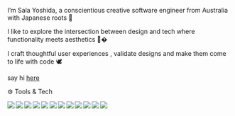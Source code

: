 

I’m Sala Yoshida, a conscientious creative software engineer from Australia with Japanese roots  🌱 

I like to explore the intersection between design and tech where functionality meets aesthetics 🔗�

I craft thoughtful user experiences , validate designs and make them come to life with code 🕊

say hi [here](mailto:yoshidasala@gmail.com)

⚙️ Tools & Tech

<img align="left" img src="https://img.icons8.com/windows/50/ffffff/node-js.png"/>
<img align="left" img src="https://img.icons8.com/ios/50/ffffff/html-5.png"/>
<img align="left" img src="https://img.icons8.com/ios/50/ffffff/css3.png"/>
<img align="left" img src="https://img.icons8.com/ios/50/ffffff/react-native--v1.png"/>

<img align="left" img src="https://img.icons8.com/ios/50/ffffff/redux.png"/>
<img align="left" img src="https://img.icons8.com/windows/64/ffffff/nodejs.png"/>
<img align="left" img src="https://img.icons8.com/fluency-systems-filled/48/ffffff/merge-git.png"/>
<img align="left" img src="https://img.icons8.com/material-outlined/48/ffffff/github.png"/>
<img align="left" img src="https://img.icons8.com/ios-filled/50/ffffff/postgreesql.png"/>
<img align="left" img src="https://img.icons8.com/wired/50/ffffff/webpack.png"/>
<img align="left" img src="https://img.icons8.com/ios-filled/50/ffffff/adobe-illustrator.png"/>
<img align="left" img src="https://img.icons8.com/ios-filled/50/ffffff/adobe-xd.png"/>




